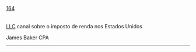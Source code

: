 [164](https://github.com/guilhermeprokisch/guilherme/issues/164) 
###### 

[LLC](LLC) canal sobre o imposto de renda nos Estados Unidos


James Baker CPA

-------------------------------------------------------------------------------

